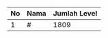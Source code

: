 | No | Nama            | Jumlah Level |
|----|-----------------|--------------|
| 1  | #    |    1809        |
